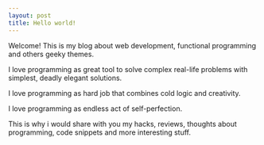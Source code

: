 ```yaml
---
layout: post
title: Hello world!
---
```


Welcome! This is my blog about web development, functional programming and others geeky themes.  

I love programming as great tool to solve complex real-life problems with simplest, deadly elegant solutions.  

I love programming as hard job that combines cold logic and creativity.  

I love programming as endless act of self-perfection.  

This is why i would share with you my hacks, reviews, thoughts about programming, code snippets and more interesting stuff.  




